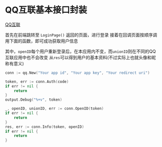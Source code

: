 # QQ互联基本接口封装

[QQ互联](https://connect.qq.com/)

首先在前端跳转至 `LoginPage()` 返回的页面，进行登录
接着在回调页面按顺序调用下面的函数，即可成功获取用户信息

其中，`openID`每个用户重新登录后，在本应用内不变，而`unionID`则在不同的QQ互联应用中也不会改变
从`res`可以得到用户的基本资料(不过实际上也就头像和昵称有意义)

```go
conn := qq.New("Your app id", "Your app key", "Your redirect uri")

token, err := conn.Auth(code)
if err != nil {
    return
}
output.Debug("%+v", token)

_, openID, unionID, err := conn.OpenID(token)
if err != nil {
    return
}
res, err := conn.Info(token, openID)
if err != nil {
    return
}
```